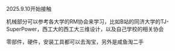 2025.9.10开始接触  

机械部分可以参考各大学的RM协会来学习，比如B站的同济大学的TJ-SuperPower，西工大的西工大三维设计，以及自己学校的相关协会

零部件，硬件，安装工具都可以去淘宝，另外是咸鱼淘二手


